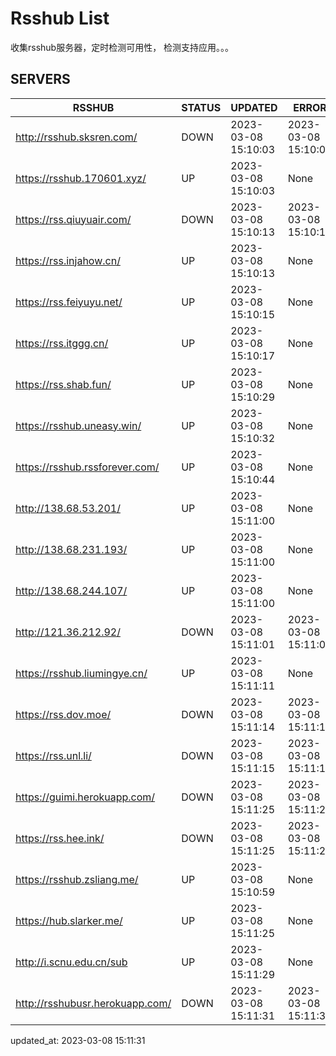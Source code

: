 # Rsshub List

收集rsshub服务器，定时检测可用性， 检测支持应用。。。


## SERVERS

|  RSSHUB   | STATUS  | UPDATED  | ERROR  | TWITTER |  
|  ----  | ----  | ----  | ----  | ---- |  
| http://rsshub.sksren.com/ | DOWN | 2023-03-08 15:10:03 | 2023-03-08 15:10:03 |  
| https://rsshub.170601.xyz/ | UP | 2023-03-08 15:10:03 | None |OK|  
| https://rss.qiuyuair.com/ | DOWN | 2023-03-08 15:10:13 | 2023-03-08 15:10:13 |  
| https://rss.injahow.cn/ | UP | 2023-03-08 15:10:13 | None ||  
| https://rss.feiyuyu.net/ | UP | 2023-03-08 15:10:15 | None |OK|  
| https://rss.itggg.cn/ | UP | 2023-03-08 15:10:17 | None ||  
| https://rss.shab.fun/ | UP | 2023-03-08 15:10:29 | None |OK|  
| https://rsshub.uneasy.win/ | UP | 2023-03-08 15:10:32 | None ||  
| https://rsshub.rssforever.com/ | UP | 2023-03-08 15:10:44 | None |OK|  
| http://138.68.53.201/ | UP | 2023-03-08 15:11:00 | None ||  
| http://138.68.231.193/ | UP | 2023-03-08 15:11:00 | None ||  
| http://138.68.244.107/ | UP | 2023-03-08 15:11:00 | None ||  
| http://121.36.212.92/ | DOWN | 2023-03-08 15:11:01 | 2023-03-08 15:11:01 |  
| https://rsshub.liumingye.cn/ | UP | 2023-03-08 15:11:11 | None |OK|  
| https://rss.dov.moe/ | DOWN | 2023-03-08 15:11:14 | 2023-03-08 15:11:14 |  
| https://rss.unl.li/ | DOWN | 2023-03-08 15:11:15 | 2023-03-08 15:11:15 |  
| https://guimi.herokuapp.com/ | DOWN | 2023-03-08 15:11:25 | 2023-03-08 15:11:25 |  
| https://rss.hee.ink/ | DOWN | 2023-03-08 15:11:25 | 2023-03-08 15:11:25 |  
| https://rsshub.zsliang.me/ | UP | 2023-03-08 15:10:59 | None |OK|  
| https://hub.slarker.me/ | UP | 2023-03-08 15:11:25 | None |OK|  
| http://i.scnu.edu.cn/sub | UP | 2023-03-08 15:11:29 | None ||  
| http://rsshubusr.herokuapp.com/ | DOWN | 2023-03-08 15:11:31 | 2023-03-08 15:11:31 |  
  

updated_at: 2023-03-08 15:11:31  
